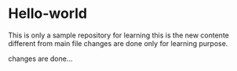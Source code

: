 # Hello-world
This is only a sample repository for learning
this is the new contente different from main file
changes are done only for learning purpose.

changes are done...
